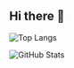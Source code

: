 ## Hi there 👋

<!--
**Lelus1988/Lelus1988** is a ✨ _special_ ✨ repository because its `README.md` (this file) appears on your GitHub profile.

Here are some ideas to get you started:

<!-- Most Used Languages -->
![Top Langs](https://github-readme-stats.vercel.app/api/top-langs/?username=Lelus1988&layout=compact&theme=dark)


<!-- GitHub Stats -->
![GitHub Stats](https://github-readme-stats.vercel.app/api?username=Lelus1988&show_icons=true&theme=dark)
